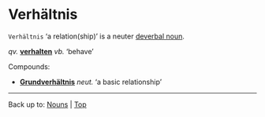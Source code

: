 # Verhältnis

`Verhältnis` ‘a relation(ship)’ is a neuter [deverbal noun](../../deverbalNouns.md).

*qv.* **[verhalten](../../../verbs/v/ve/verhalten.md)** *vb.* ‘behave’

Compounds:
- **[Grundverhältnis](../../g/gr/Grundverhaeltnis.md)** *neut.* ‘a basic relationship’

----

Back up to: [Nouns](../../index.md) | [Top](../../../index.md)
